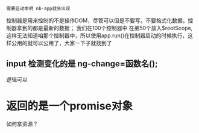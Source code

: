 ```
需要启动申明 nb-app就会出现
```
控制器是用来控制的不是操作DOM，尽管可以但是不要写，不要格式化数据，控制器拿到的都是最新的数据；
我们在100个控制器中 在弟50个放入$rootScope,这样无法知道咱那个控制器中，所以使用app.run()在控制器启动的时候执行，这样公用的就可以公用了，大家一下子就找到了
## input 检测变化的是 ng-change=函数名();
逻辑可以 
 
 
# 返回的是一个promise对象
如何拿资源？

